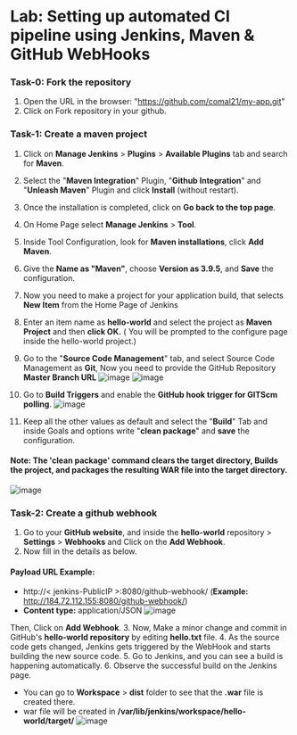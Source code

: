 # Lab: Setting up automated CI pipeline using Jenkins, Maven & GitHub WebHooks 

### Task-0: Fork the repository
1. Open the URL in the browser: "https://github.com/comal21/my-app.git"
2. Click on Fork repository in your github.

### Task-1: Create a maven project
1. Click on **Manage Jenkins** > **Plugins** > **Available Plugins** tab and search for **Maven**.
2. Select the "**Maven Integration**" Plugin, "**Github Integration**" and "**Unleash Maven**" Plugin and click **Install** (without restart).
3. Once the installation is completed, click on **Go back to the top page**.
4. On Home Page select **Manage Jenkins** > **Tool**.
5. Inside Tool Configuration, look for **Maven installations**, click **Add Maven**. 
6. Give the **Name as "Maven"**, choose **Version as 3.9.5**, and **Save** the configuration.
7. Now you need to make a project for your application build, that selects **New Item** from the Home Page of Jenkins
8. Enter an item name as **hello-world** and select the project as **Maven Project** and then **click OK.**
   ( You will be prompted to the configure page inside the hello-world project.)
9. Go to the "**Source Code Management**" tab, and select Source Code Management as **Git**, Now you need to provide the GitHub Repository **Master Branch URL**
![image](https://github.com/user-attachments/assets/5c3a4c0c-70d5-4652-bdcc-082cbd61f1d7)
![image](https://github.com/user-attachments/assets/6e6b92e0-a12d-47be-a0d5-e0e48365b74a)

11. Go to **Build Triggers** and enable the **GitHub hook trigger for GITScm polling**.
![image](https://github.com/user-attachments/assets/80122eb0-efb1-478a-b58c-dd4a17f8178f)

13. Keep all the other values as default and select the "**Build**" Tab and inside Goals and options write "**clean package**" and **save** the configuration.
#### Note: The 'clean package' command clears the target directory, Builds the project, and packages the resulting WAR file into the target directory.
![image](https://github.com/user-attachments/assets/85c3ac8a-4783-4884-b104-731f6bdd4516)

### Task-2: Create a github webhook
1. Go to your **GitHub website**, and inside the **hello-world** repository > **Settings** > **Webhooks** and Click on the **Add Webhook**.
2. Now fill in the details as below.
#### Payload URL Example: 
* http://< jenkins-PublicIP >:8080/github-webhook/ (**Example:** http://184.72.112.155:8080/github-webhook/)
* **Content type:** application/JSON
 ![image](https://github.com/user-attachments/assets/fdefc23b-7a56-4c3a-aef3-5d177f355c06)

Then, Click on **Add Webhook**.
3. Now, Make a minor change and commit in GitHub's **hello-world repository** by editing **hello.txt** file.
4. As the source code gets changed, Jenkins gets triggered by the WebHook and starts building the new source code.
5. Go to Jenkins, and you can see a build is happening automatically.
6. Observe the successful build on the Jenkins page.

* You can go to **Workspace** > **dist** folder to see that the **.war** file is created there.
* war file will be created in **/var/lib/jenkins/workspace/hello-world/target/**
![image](https://github.com/user-attachments/assets/e9ff0483-e9f8-4a7b-939e-295f37d37c81)
